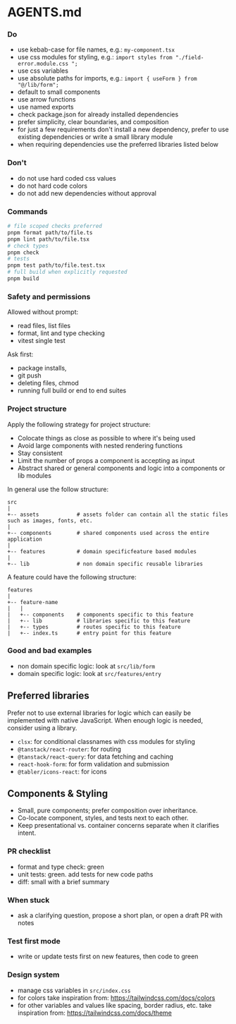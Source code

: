 # AGENTS.md

### Do

- use kebab-case for file names, e.g.: `my-component.tsx`
- use css modules for styling, e.g.: `import styles from "./field-error.module.css ";`
- use css variables
- use absolute paths for imports, e.g.: `import { useForm } from "@/lib/form";`
- default to small components
- use arrow functions
- use named exports
- check package.json for already installed dependencies
- prefer simplicity, clear boundaries, and composition
- for just a few requirements don't install a new dependency, prefer to use existing dependencies or write a small library module
- when requiring dependencies use the preferred libraries listed below

### Don't

- do not use hard coded css values
- do not hard code colors
- do not add new dependencies without approval

### Commands

```zsh
# file scoped checks preferred
pnpm format path/to/file.ts
pnpm lint path/to/file.tsx
# check types
pnpm check
# tests
pnpm test path/to/file.test.tsx
# full build when explicitly requested
pnpm build
```

### Safety and permissions

Allowed without prompt:

- read files, list files
- format, lint and type checking
- vitest single test

Ask first:

- package installs,
- git push
- deleting files, chmod
- running full build or end to end suites

### Project structure

Apply the following strategy for project structure:

- Colocate things as close as possible to where it's being used
- Avoid large components with nested rendering functions
- Stay consistent
- Limit the number of props a component is accepting as input
- Abstract shared or general components and logic into a components or lib modules

In general use the follow structure:

```
src
|
+-- assets            # assets folder can contain all the static files such as images, fonts, etc.
|
+-- components        # shared components used across the entire application
|
+-- features          # domain specificfeature based modules
|
+-- lib               # non domain specific reusable libraries
```

A feature could have the following structure:

```
features
|
+-- feature-name
|   |
|   +-- components    # components specific to this feature
|   +-- lib           # libraries specific to this feature
|   +-- types         # routes specific to this feature
|   +-- index.ts      # entry point for this feature
```

### Good and bad examples

- non domain specific logic: look at `src/lib/form`
- domain specific logic: look at `src/features/entry`

## Preferred libraries

Prefer not to use external libraries for logic which can easily be implemented with native JavaScript.
When enough logic is needed, consider using a library.

- `clsx`: for conditional classnames with css modules for styling
- `@tanstack/react-router`: for routing
- `@tanstack/react-query`: for data fetching and caching
- `react-hook-form`: for form validation and submission
- `@tabler/icons-react`: for icons

## Components & Styling

- Small, pure components; prefer composition over inheritance.
- Co-locate component, styles, and tests next to each other.
- Keep presentational vs. container concerns separate when it clarifies intent.

### PR checklist

- format and type check: green
- unit tests: green. add tests for new code paths
- diff: small with a brief summary

### When stuck

- ask a clarifying question, propose a short plan, or open a draft PR with notes

### Test first mode

- write or update tests first on new features, then code to green

### Design system

- manage css variables in `src/index.css`
- for colors take inspiration from: https://tailwindcss.com/docs/colors
- for other variables and values like spacing, border radius, etc. take inspiration from: https://tailwindcss.com/docs/theme
